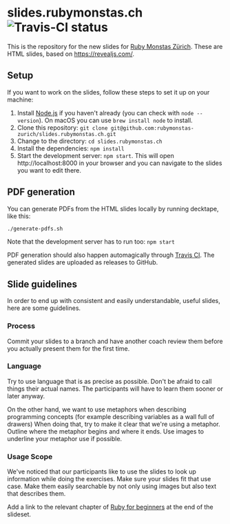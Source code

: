 # slides.rubymonstas.ch ![Travis-CI status](https://img.shields.io/travis/rubymonstas-zurich/slides.rubymonstas.ch)

This is the repository for the new slides for [Ruby Monstas Zürich](https://rubymonstas.ch). These are HTML slides, based on https://revealjs.com/.

## Setup

If you want to work on the slides, follow these steps to set it up on your machine:

1. Install [Node.js](https://nodejs.org/) if you haven't already (you can check with `node --version`). On macOS you can use `brew install node` to install.
2. Clone this repository: `git clone git@github.com:rubymonstas-zurich/slides.rubymonstas.ch.git`
3. Change to the directory: `cd slides.rubymonstas.ch`
4. Install the dependencies: `npm install`
5. Start the development server: `npm start`. This will open http://localhost:8000 in your browser and you can navigate to the slides you want to edit there.

## PDF generation

You can generate PDFs from the HTML slides locally by running decktape, like this:

```bash
./generate-pdfs.sh
```

Note that the development server has to run too: `npm start`

PDF generation should also happen automagically through [Travis CI](https://travis-ci.org/rubymonstas-zurich/slides.rubymonstas.ch). The generated slides are uploaded as releases to GitHub.

## Slide guidelines

In order to end up with consistent and easily understandable, useful slides, here are some guidelines.

### Process

Commit your slides to a branch and have another coach review them before you actually present them for the first time.

### Language

Try to use language that is as precise as possible. Don't be afraid to call things their actual names. The participants will have to learn them sooner or later anyway.

On the other hand, we want to use metaphors when describing programming concepts (for example describing variables as a wall full of drawers) When doing that, try to make it clear that we're using a metaphor. Outline where the metaphor begins and where it ends. Use images to underline your metaphor use if possible.

### Usage Scope

We've noticed that our participants like to use the slides to look up information while doing the exercises. Make sure your slides fit that use case. Make them easily searchable by not only using images but also text that describes them. 

Add a link to the relevant chapter of [Ruby for beginners](http://ruby-for-beginners.rubymonstas.org/) at the end of the slideset.

